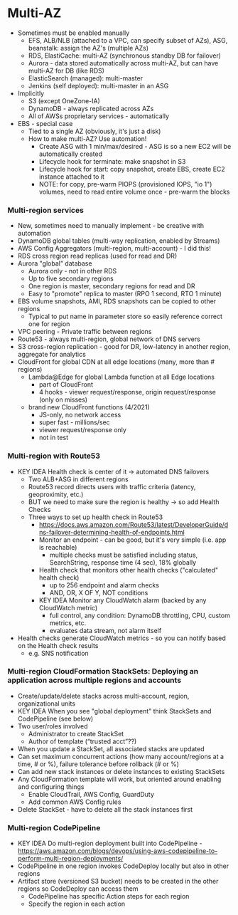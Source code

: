 # Multi-AZ
- Sometimes must be enabled manually
  - EFS, ALB/NLB (attached to a VPC, can specify subset of AZs), ASG, beanstalk: assign the AZ's (multiple AZs)
  - RDS, ElastiCache: multi-AZ (synchronous standby DB for failover)
  - Aurora - data stored automatically across multi-AZ, but can have multi-AZ for DB (like RDS)
  - ElasticSearch (managed): multi-master
  - Jenkins (self deployed): multi-master in an ASG
- Implicitly
  - S3 (except OneZone-IA)
  - DynamoDB - always replicated across AZs
  - All of AWSs proprietary services - automatically
- EBS - special case
  - Tied to a single AZ (obviously, it's just a disk)
  - How to make multi-AZ? Use automation!
    - Create ASG with 1 min/max/desired - ASG is so a new EC2 will be automatically created
    - Lifecycle hook for terminate: make snapshot in S3
    - Lifecycle hook for start: copy snapshot, create EBS, create EC2 instance attached to it
    - NOTE: for copy, pre-warm PIOPS (provisioned IOPS, "io 1") volumes, need to read entire volume once - pre-warm the blocks

### Multi-region services
- New, sometimes need to manually implement - be creative with automation
- DynamoDB global tables (multi-way replication, enabled by Streams)
- AWS Config Aggregators (multi-region, multi-account) - I did this!
- RDS cross region read replicas (used for read and DR)
- Aurora "global" database
  - Aurora only - not in other RDS
  - Up to five secondary regions
  - One region is master, secondary regions for read and DR
  - Easy to "promote" replica to master (RPO 1 second, RTO 1 minute)
- EBS volume snapshots, AMI, RDS snapshots can be copied to other regions
  - Typical to put name in parameter store so easily reference correct one for region
- VPC peering - Private traffic between regions
- Route53 - always multi-region, global network of DNS servers
- S3 cross-region replication - good for DR, low-latency in another region, aggregate for analytics
- CloudFront for global CDN at all edge locations (many, more than # regions)
  - Lambda@Edge for global Lambda function at all Edge locations
    - part of CloudFront
    - 4 hooks - viewer request/response, origin request/response (only on misses)
  - brand new CloudFront functions (4/2021)
    - JS-only, no network access 
    - super fast - millions/sec
    - viewer request/response only
    - not in test

### Multi-region with Route53
- KEY IDEA Health check is center of it -> automated DNS failovers
  - Two ALB+ASG in different regions
  - Route53 record directs users with traffic criteria (latency, geoproximity, etc.)
  - BUT we need to make sure the region is healthy -> so add Health Checks
  - Three ways to set up health check in Route53
    - https://docs.aws.amazon.com/Route53/latest/DeveloperGuide/dns-failover-determining-health-of-endpoints.html
    - Monitor an endpoint - can be good, but it's very simple (i.e. app is reachable)
      - multiple checks must be satisfied including status, SearchString, response time (4 sec), 18% globally
	- Health check that monitors other health checks ("calculated" health check)
	  - up to 256 endpoint and alarm checks
	  - AND, OR, X OF Y, NOT conditions
	- KEY IDEA Monitor any CloudWatch alarm (backed by any CloudWatch metric) 
	  - full control, any condition: DynamoDB throttling, CPU, custom metrics, etc.
	  - evaluates data stream, not alarm itself
- Health checks generate CloudWatch metrics - so you can notify based on the Health check results
  - e.g. SNS notification

### Multi-region CloudFormation StackSets: Deploying an application across multiple regions and accounts
- Create/update/delete stacks across multi-account, region, organizational units
- KEY IDEA When you see "global deployment" think StackSets and CodePipeline (see below)
- Two user/roles involved
  - Administrator to create StackSet
  - Author of template (“trusted acct”??)
- When you update a StackSet, all associated stacks are updated
- Can set maximum concurrent actions (how many account/regions at a time, # or %), failure tolerance before rollback (# or %)
- Can add new stack instances or delete instances to existing StackSets
- Any CloudFormation template will work, but oriented around enabling and configuring things
  - Enable CloudTrail, AWS Config, GuardDuty
  - Add common AWS Config rules
- Delete StackSet - have to delete all the stack instances first

### Multi-region CodePipeline
- KEY IDEA Do multi-region deployment built into CodePipeline - https://aws.amazon.com/blogs/devops/using-aws-codepipeline-to-perform-multi-region-deployments/
- CodePipeline in one region invokes CodeDeploy locally but also in other regions
- Artifact store (versioned S3 bucket) needs to be created in the other regions so CodeDeploy can access them
  - CodePipeline has specific Action steps for each region 
  - Specify the region in each action

